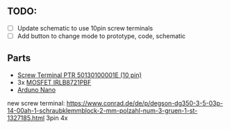 ## TODO:
- [ ] Update schematic to use 10pin screw terminals
- [ ] Add button to change mode to prototype, code, schematic

## Parts
- [Screw Terminal PTR 50130100001E (10 pin)](https://www.conrad.de/de/p/ptr-buchsengehaeuse-kabel-ak130-polzahl-gesamt-10-rastermass-5-mm-50130100001e-1-st-732100.html?searchType=SearchRedirect)
- 3x [MOSFET IRLB8721PBF](https://www.conrad.de/de/p/infineon-technologies-irlb8721pbf-mosfet-1-n-kanal-65-w-to-220ab-161166.html)
- [Arduno Nano](https://www.conrad.de/de/p/arduino-board-nano-core-nano-atmega328-1172623.html)


new screw terminal:
https://www.conrad.de/de/p/degson-dg350-3-5-03p-14-00ah-1-schraubklemmblock-2-mm-polzahl-num-3-gruen-1-st-1327185.html
3pin 4x